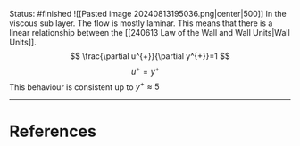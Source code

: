 Status: #finished 
![[Pasted image 20240813195036.png|center|500]]
In the viscous sub layer. The flow is mostly laminar. This means that there is a linear relationship between the [[240613 Law of the Wall and Wall Units|Wall Units]]. 
$$
\frac{\partial u^{+}}{\partial y^{+}}=1
$$
$$
u^{+}=y^{+} \quad 
$$
This behaviour is consistent up to $y^+\approx5$









---
# References
